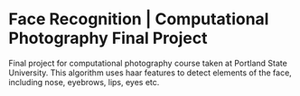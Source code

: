 # Face Recognition | Computational Photography Final Project
Final project for computational photography course taken at Portland State University. This algorithm uses haar features to detect elements of the face, including nose, eyebrows, lips, eyes etc.
